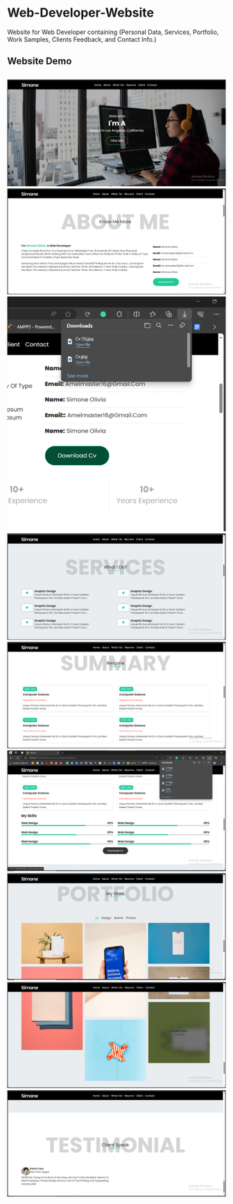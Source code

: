 # Web-Developer-Website
Website for Web Developer containing (Personal Data, Services, Portfolio, Work Samples, Clients Feedback, and Contact Info.)


## **Website Demo**
![](./img/01.png)
![](./img/02.png)
![](./img/03.png)
![](./img/04.png)
![](./img/05.png)
![](./img/06.png)
![](./img/07.png)
![](./img/08.png)
![](./img/09.png)
--- 